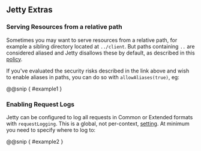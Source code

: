 Jetty Extras
------------

### Serving Resources from a relative path

Sometimes you may want to serve resources from a relative path, for example a sibling directory located at `../client`. But paths containing `..` are considered aliased and Jetty disallows these by default,
as described in this [policy](http://www.eclipse.org/jetty/documentation/current/serving-aliased-files.html).

If you've evaluated the security risks described in the link above and wish to enable aliases in paths, you can do so 
with `allowAliases(true)`, eg:

@@snip [ ](../main/scala/11.scala) { #example1 }

### Enabling Request Logs

Jetty can be configured to log all requests in Common or Extended formats with `requestLogging`. This is a global, not per-context, 
[setting](http://www.eclipse.org/jetty/documentation/current/configuring-jetty-request-logs.html). 
At minimum you need to specify where to log to:

@@snip [ ](../main/scala/11.scala) { #example2 }
